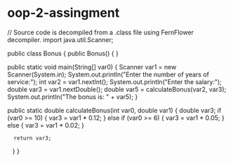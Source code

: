 # oop-2-assingment
// Source code is decompiled from a .class file using FernFlower decompiler.
import java.util.Scanner;

public class Bonus {
   public Bonus() {
   }

   public static void main(String[] var0) {
      Scanner var1 = new Scanner(System.in);
      System.out.println("Enter the number of years of service:");
      int var2 = var1.nextInt();
      System.out.println("Enter the salary:");
      double var3 = var1.nextDouble();
      double var5 = calculateBonus(var2, var3);
      System.out.println("The bonus is: " + var5);
   }

   public static double calculateBonus(int var0, double var1) {
      double var3;
      if (var0 >= 10) {
         var3 = var1 * 0.12;
      } else if (var0 >= 6) {
         var3 = var1 * 0.05;
      } else {
         var3 = var1 * 0.02;
      }

      return var3;
   }
}
